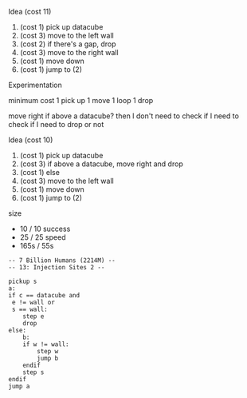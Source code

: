 
Idea (cost 11)
1. (cost 1) pick up datacube
2. (cost 3) move to the left wall
3. (cost 2) if there's a gap, drop
3. (cost 3) move to the right wall
4. (cost 1) move down
5. (cost 1) jump to (2)

Experimentation

minimum cost
1 pick up
1 move
1 loop
1 drop

move right if above a datacube? then I don't need to check if I need to check if I need to drop or not

Idea (cost 10)
1. (cost 1) pick up datacube
2. (cost 3) if above a datacube, move right and drop
3. (cost 1) else
3. (cost 3) move to the left wall
4. (cost 1) move down
5. (cost 1) jump to (2)

size
* 10 / 10
success
* 25 / 25
speed
* 165s / 55s

```
-- 7 Billion Humans (2214M) --
-- 13: Injection Sites 2 --

pickup s
a:
if c == datacube and
 e != wall or
 s == wall:
	step e
	drop
else:
	b:
	if w != wall:
		step w
		jump b
	endif
	step s
endif
jump a



```
